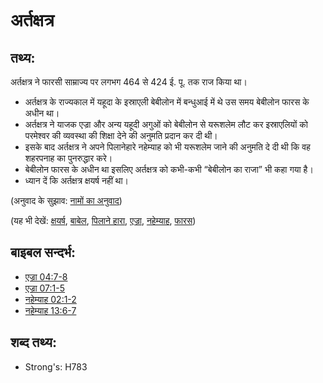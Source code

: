 # अर्तक्षत्र #

## तथ्य: ##

अर्तक्षत्र ने फारसी साम्राज्य पर लगभग 464 से 424 ई. पू. तक राज किया था।

* अर्तक्षत्र के राज्यकाल में यहूदा के इस्राएली बेबीलोन में बन्धुआई में थे उस समय बेबीलोन फारस के अधीन था।
* अर्तक्षत्र ने याजक एज्रा और अन्य यहूदी अगुओं को बेबीलोन से यरूशलेम लौट कर इस्राएलियों को परमेश्वर की व्यवस्था की शिक्षा देने की अनुमति प्रदान कर दी थी।
* इसके बाद अर्तक्षत्र ने अपने पिलानेहारे नहेम्याह को भी यरूशलेम जाने की अनुमति दे दी थी कि वह शहरपनाह का पुनरुद्धार करे।
* बेबीलोन फारस के अधीन था इसलिए अर्तक्षत्र को कभी-कभी “बेबीलोन का राजा” भी कहा गया है।
* ध्यान दें कि अर्तक्षत्र क्षयर्ष नहीं था।

(अनुवाद के सुझाव: [नामों का अनुवाद](rc://en/ta/man/translate/translate-names))

(यह भी देखें: [क्षयर्ष](../names/ahasuerus.md), [बाबेल](../names/babylon.md), [पिलाने हारा](../other/cupbearer.md), [एज्रा](../names/ezra.md), [नहेम्याह](../names/nehemiah.md), [फारस](../names/persia.md))

## बाइबल सन्दर्भ: ##

* [एज्रा 04:7-8](rc://en/tn/help/ezr/04/07)
* [एज्रा 07:1-5](rc://en/tn/help/ezr/07/01)
* [नहेम्याह 02:1-2](rc://en/tn/help/neh/02/01)
* [नहेम्याह 13:6-7](rc://en/tn/help/neh/13/06)

## शब्द तथ्य: ##

* Strong's: H783
